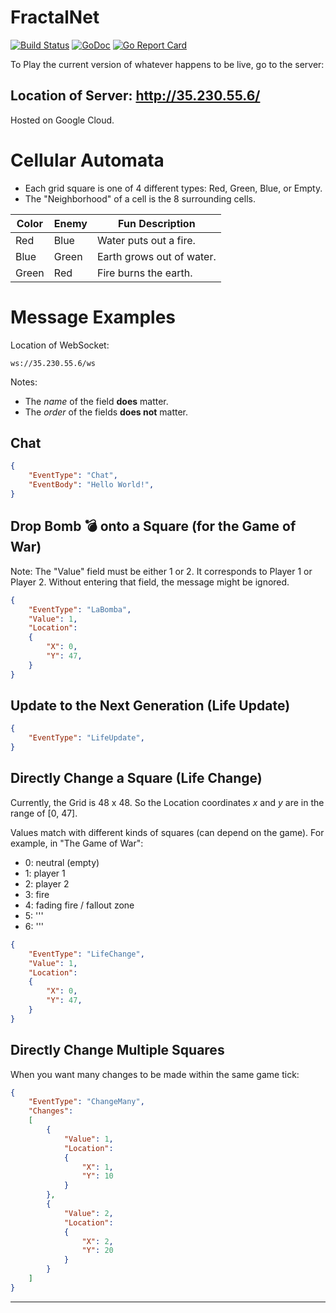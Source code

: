 # FractalNet

[![Build Status](https://travis-ci.org/fractalbach/fractalnet.svg?branch=master)](https://travis-ci.org/fractalbach/fractalnet)
[![GoDoc](https://godoc.org/github.com/fractalbach/fractalnet?status.svg)](https://godoc.org/github.com/fractalbach/fractalnet)
[![Go Report Card](https://goreportcard.com/badge/github.com/fractalbach/fractalnet)](https://goreportcard.com/report/github.com/fractalbach/fractalnet)


To Play the current version of whatever happens to be live, go to the
server:

## Location of Server:  http://35.230.55.6/

Hosted on Google Cloud.



# Cellular Automata

* Each grid square is one of 4 different types:  Red, Green, Blue, or Empty.
* The "Neighborhood" of a cell is the 8 surrounding cells.


Color | Enemy | Fun Description
------|-------|------------------------
Red | Blue | Water puts out a fire.
Blue | Green | Earth grows out of water.
Green | Red | Fire burns the earth. 





# Message Examples

Location of WebSocket:
```
ws://35.230.55.6/ws
```


Notes: 

* The *name* of the field **does** matter. 
* The *order* of the fields **does not** matter.  


## Chat

```JSON 
{
    "EventType": "Chat",
    "EventBody": "Hello World!",
}    
```



## Drop Bomb 💣 onto a Square (for the Game of War)

Note: The "Value" field must be either 1 or 2.
It corresponds to Player 1 or Player 2.
Without entering that field, the message might be ignored.


```JSON 
{
    "EventType": "LaBomba",
    "Value": 1,
    "Location": 
    {
        "X": 0,
        "Y": 47,
    }
}    
```



## Update to the Next Generation (Life Update)

```JSON 
{
    "EventType": "LifeUpdate",
}
```




## Directly Change a Square (Life Change)


Currently, the Grid is 48 x 48.  So the Location coordinates _x_ and _y_ are in the range of [0, 47].


Values match with different kinds of squares (can depend on the game). 
For example, in "The Game of War":

* 0: neutral (empty)
* 1: player 1
* 2: player 2
* 3: fire
* 4: fading fire / fallout zone 
* 5: ''' 
* 6: '''


```JSON 
{
    "EventType": "LifeChange",
    "Value": 1,
    "Location": 
    {
        "X": 0,
        "Y": 47,
    }
}    
```


## Directly Change Multiple Squares

When you want many changes to be made within the same game tick:

```JSON 
{
    "EventType": "ChangeMany",
    "Changes": 
    [
        {
            "Value": 1,
            "Location": 
            {
                "X": 1,
                "Y": 10
            }
        },
        {
            "Value": 2,
            "Location": 
            {
                "X": 2,
                "Y": 20
            }
        }
    ]
}   
```








-----------------------------------------------------------------------------







